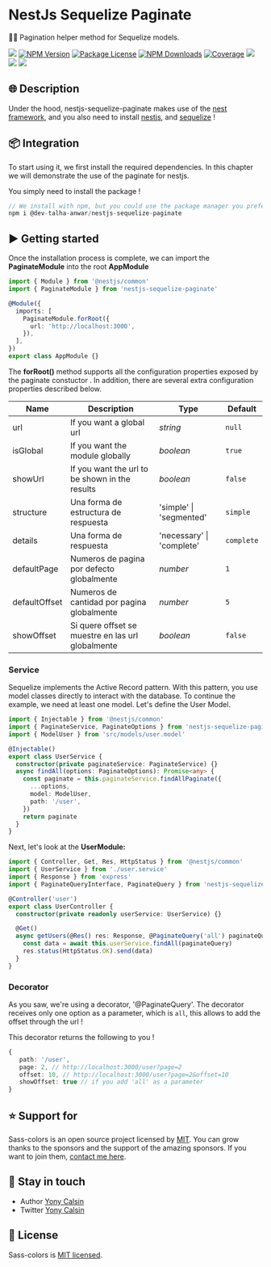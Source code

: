 # NestJs Sequelize Paginate

🏳‍🌈 Pagination helper method for Sequelize models.

<a href="https://github.com/yonycalsin/nestjs-sequelize-paginate"><img src="https://img.shields.io/spiget/stars/1000?color=brightgreen&label=Star&logo=github" /></a>
<a href="https://www.npmjs.com/nestjs-sequelize-paginate" target="_blank">
<img src="https://img.shields.io/npm/v/nestjs-sequelize-paginate" alt="NPM Version" /></a>
<a href="https://www.npmjs.com/nestjs-sequelize-paginate" target="_blank">
<img src="https://img.shields.io/npm/l/nestjs-sequelize-paginate" alt="Package License" /></a>
<a href="https://www.npmjs.com/nestjs-sequelize-paginate" target="_blank">
<img src="https://img.shields.io/npm/dm/nestjs-sequelize-paginate" alt="NPM Downloads" /></a>
<a href="https://github.com/yonycalsin/nestjs-sequelize-paginate" target="_blank">
<img src="https://s3.amazonaws.com/assets.coveralls.io/badges/coveralls_95.svg" alt="Coverage" /></a>
<a href="https://github.com/yonycalsin/nestjs-sequelize-paginate"><img src="https://img.shields.io/badge/Github%20Page-nestjs.sequelize.paginate-yellow?style=flat-square&logo=github" /></a>
<a href="https://github.com/yonycalsin"><img src="https://img.shields.io/badge/Author-Yoni%20Calsin-blueviolet?style=flat-square&logo=appveyor" /></a>
<a href="https://twitter.com/yonycalsin" target="_blank">
<img src="https://img.shields.io/twitter/follow/yonycalsin.svg?style=social&label=Follow"></a>

## 🌐 Description

Under the hood, nestjs-sequelize-paginate makes use of the [nest framework](https://nestjs.com/), and you also need to install [nestjs](https://nestjs.com/), and [sequelize](https://docs.nestjs.com/techniques/database#sequelize-integration) !

## 📦 Integration

To start using it, we first install the required dependencies. In this chapter we will demonstrate the use of the paginate for nestjs.

You simply need to install the package !

```ts
// We install with npm, but you could use the package manager you prefer !
npm i @dev-talha-anwar/nestjs-sequelize-paginate
```

## ▶️ Getting started

Once the installation process is complete, we can import the **PaginateModule** into the root **AppModule**

```ts
import { Module } from '@nestjs/common'
import { PaginateModule } from 'nestjs-sequelize-paginate'

@Module({
  imports: [
    PaginateModule.forRoot({
      url: 'http://localhost:3000',
    }),
  ],
})
export class AppModule {}
```

The **forRoot()** method supports all the configuration properties exposed by the paginate constuctor . In addition, there are several extra configuration properties described below.

| Name          | Description                                       | Type                      | Default    |
| ------------- | ------------------------------------------------- | ------------------------- | ---------- |
| url           | If you want a global url                          | _string_                  | `null`     |
| isGlobal      | If you want the module globally                   | _boolean_                 | `true`     |
| showUrl       | If you want the url to be shown in the results    | _boolean_                 | `false`    |
| structure     | Una forma de estructura de respuesta              | 'simple' \| 'segmented'   | `simple`   |
| details       | Una forma de respuesta                            | 'necessary' \| 'complete' | `complete` |
| defaultPage   | Numeros de pagina por defecto globalmente         | _number_                  | `1`        |
| defaultOffset | Numeros de cantidad por pagina globalmente        | _number_                  | `5`        |
| showOffset    | Si quere offset se muestre en las url globalmente | _boolean_                 | `false`    |

### Service

Sequelize implements the Active Record pattern. With this pattern, you use model classes directly to interact with the database. To continue the example, we need at least one model. Let's define the User Model.

```ts
import { Injectable } from '@nestjs/common'
import { PaginateService, PaginateOptions } from 'nestjs-sequelize-paginate'
import { ModelUser } from 'src/models/user.model'

@Injectable()
export class UserService {
  constructor(private paginateService: PaginateService) {}
  async findAll(options: PaginateOptions): Promise<any> {
    const paginate = this.paginateService.findAllPaginate({
      ...options,
      model: ModelUser,
      path: '/user',
    })
    return paginate
  }
}
```

Next, let's look at the **UserModule:**

```ts
import { Controller, Get, Res, HttpStatus } from '@nestjs/common'
import { UserService } from './user.service'
import { Response } from 'express'
import { PaginateQueryInterface, PaginateQuery } from 'nestjs-sequelize-paginate'

@Controller('user')
export class UserController {
  constructor(private readonly userService: UserService) {}

  @Get()
  async getUsers(@Res() res: Response, @PaginateQuery('all') paginateQuery: PaginateQueryInterface): Promise<any> {
    const data = await this.userService.findAll(paginateQuery)
    res.status(HttpStatus.OK).send(data)
  }
}
```

### Decorator

As you saw, we're using a decorator, '@PaginateQuery'.
The decorator receives only one option as a parameter, which is `all`, this allows to add the offset through the url !

This decorator returns the following to you !

```ts
{
   path: '/user',
   page: 2, // http://localhost:3000/user?page=2
   offset: 10, // http://localhost:3000/user?page=2&offset=10
   showOffset: true // if you add 'all' as a parameter
}
```

## ⭐ Support for

Sass-colors is an open source project licensed by [MIT](LICENSE). You can grow thanks to the sponsors and the support of the amazing sponsors. If you want to join them, [contact me here](https://twitter.com/yonycalsin).

## 🎩 Stay in touch

- Author [Yony Calsin](https://github.com/yonycalsin)
- Twitter [Yony Calsin](https://twitter.com/yonycalsin)

## 📜 License

Sass-colors is [MIT licensed](LICENSE).
